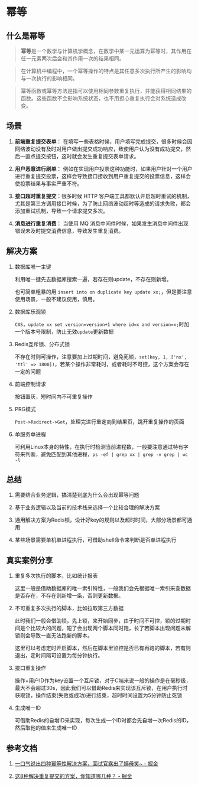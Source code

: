 # 幂等

## 什么是幂等

> **幂等**是一个数学与计算机学概念，在数学中某一元运算为幂等时，其作用在任一元素两次后会和其作用一次的结果相同。

> 在计算机中编程中，一个幂等操作的特点是其任意多次执行所产生的影响均与一次执行的影响相同。

> 幂等函数或幂等方法是指可以使用相同参数重复执行，并能获得相同结果的函数。这些函数不会影响系统状态，也不用担心重复执行会对系统造成改变。



## 场景

1. **前端重复提交表单**： 在填写一些表格时候，用户填写完成提交，很多时候会因网络波动没有及时对用户做出提交成功响应，致使用户认为没有成功提交，然后一直点提交按钮，这时就会发生重复提交表单请求。

2. **用户恶意进行刷单**： 例如在实现用户投票这种功能时，如果用户针对一个用户进行重复提交投票，这样会导致接口接收到用户重复提交的投票信息，这样会使投票结果与事实严重不符。

3. **接口超时重复提交**：很多时候 HTTP 客户端工具都默认开启超时重试的机制，尤其是第三方调用接口时候，为了防止网络波动超时等造成的请求失败，都会添加重试机制，导致一个请求提交多次。

4. **消息进行重复消费**： 当使用 MQ 消息中间件时候，如果发生消息中间件出现错误未及时提交消费信息，导致发生重复消费。



## 解决方案

1. 数据库唯一主键
   
   利用唯一键先去数据库搜索一遍，若存在则update，不存在则新增。
   
   也可简单粗暴的用 `insert into on duplicate key update xx;`，但是要注意使用场景，一般不建议使用，慎用。

2. 数据库乐观锁
   
   `CAS`，`update xx set version=version+1 where id=x and version=x;`时加一个版本号限制，防止无效`update`更新数据

3. Redis互斥锁、分布式锁
   
   不存在时则可操作，注意要加上过期时间，避免死锁，`set(key, 1, ['nx', 'ttl' => 1800])`，若某个操作非常耗时，或者耗时不可控，这个方案会存在一定的问题

4. 前端控制请求
   
   按钮置灰，短时间内不可重复操作

5. PRG模式
   
   `Post->Redirect->Get`，处理完进行重定向到结果页，跳开重复操作的页面

6. 单服务单进程
   
   可利用Linux本身的特性，在执行时检测当前进程数，一般要注意通过特有字符来判断，避免匹配到其他进程，`ps -ef | grep xx | grep -v grep | wc -l`



## 总结

1. 需要结合业务逻辑，搞清楚到底为什么会出现幂等问题

2. 基于业务逻辑以及当前的技术栈来选择一个比较合理的解决方案

3. 通用解决方案为Redis锁，设计好key的规则以及超时时间，大部分场景都可通用

4. 某些场景需要单机单进程执行，可借助shell命令来判断是否单进程执行



## 真实案例分享

1. 重复多次执行的脚本，比如统计报表
   
   这里一般是借助数据库的唯一索引特性，一般我们会先根据唯一索引来查数据是否存在，不存在则新增一条，否则更新数据。

2. 不可重复多次执行的脚本，比如拉取第三方数据
   
   此时我们一般会借助锁，先上锁，来开始同步，由于时间不可控，锁的过期时间是个比较大的问题，短了会出现两个脚本同时跑，长了若脚本出现问题未解锁则会导致一直无法跑新的脚本。
   
   这里可以考虑定时开启脚本，然后在脚本里监控是否已有再跑的脚本，若有则退出，定时间隔可设置为每分钟执行。

3. 接口重复操作
   
   操作+用户ID作为key设置一个互斥锁，对于C端来说一般的操作是在毫秒级，最大不会超过30s，因此我们可以借助Redis来实现该互斥锁，在用户执行时获取锁，操作结束(失败或成功)进行结束，超时时间设置为5分钟防止死锁

4. 生成唯一ID
   
   可借助Redis的自增ID来实现，每次生成一个ID时都会先自增一次Redis的ID，然后取他的值来生成唯一ID



## 参考文档

1. [一口气说出四种幂等性解决方案，面试官露出了姨母笑~ - 掘金](https://juejin.cn/post/6906290538761158670)

2. [这8种解决重复提交的方案，你知道哪几种？ - 掘金](https://juejin.cn/post/7002020918671179790)


